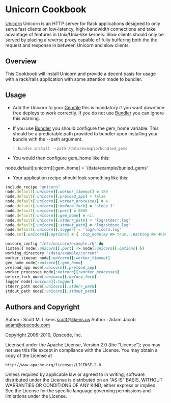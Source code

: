 Unicorn Cookbook
=========

[Unicorn][1] Unicorn is an HTTP server for Rack applications designed to only serve fast clients on low-latency, high-bandwidth connections and take advantage of features in Unix/Unix-like kernels. Slow clients should only be served by placing a reverse proxy capable of fully buffering both the the request and response in between Unicorn and slow clients.

Overview
--------

This Cookbook will install Unicorn and provide a decent basis for usage with a rack/rails application with some attention made to bundler.

Usage
--------

* Add the Unicorn to your [Gemfile][2] this is mandatory if you want downtime free deploys to work correctly.  If you do not use [Bundler][3] you can ignore this warning.

* If you use [Bundler][3] you should configure the gem_home variable.  This should be a predictable path provided to bundler upon installing your bundle with the --path argument.
>``bundle install --path /data/example/bundled_gems``
 * You would then configure gem_home like this:

node.default[:unicorn][:gem_home] = '/data/example/bunled_gems'
 
* Your application recipe should look something like this:

```ruby
include_recipe "unicorn"
node.default[:unicorn][:worker_timeout] = 180  
node.default[:unicorn][:preload_app] = false  
node.default[:unicorn][:worker_processes] = 4 
node.default[:unicorn][:before_fork] = 'sleep 1'  
node.default[:unicorn][:port] = 8080
node.default[:unicorn][:gem_home] = nil
node.default[:unicorn][:stderr_path] = 'log/stderr.log'  
node.default[:unicorn][:stdout_path] = 'log/stdout.log'  
node.default[:unicorn][:logger] = 'log/unicorn.log'
node.set[:unicorn][:options] = { :tcp_nodelay => true, :backlog => 4096 }

unicorn_config "/etc/unicorn/example.rb" do
listen({ node[:unicorn][:port] => node[:unicorn][:options] })  
working_directory '/data/example/current'
worker_timeout node[:unicorn][:worker_timeout]  
gem_home node[:unicorn][:gem_home]
preload_app node[:unicorn][:preload_app]
worker_processes node[:unicorn][:worker_processes]  
before_fork node[:unicorn][:before_fork]   
logger node[:unicorn][:logger]
stderr_path node[:unicorn][:stderr_path]  
stdout_path node[:unicorn][:stdout_path] 
```


Authors and Copyright
--------

Author:: Scott M. Likens <scott@likens.us>
Author:: Adam Jacob <adam@opscode.com>

Copyright 2009-2010, Opscode, Inc.

Licensed under the Apache License, Version 2.0 (the "License");
you may not use this file except in compliance with the License.
You may obtain a copy of the License at

    http://www.apache.org/licenses/LICENSE-2.0

Unless required by applicable law or agreed to in writing, software
distributed under the License is distributed on an "AS IS" BASIS,
WITHOUT WARRANTIES OR CONDITIONS OF ANY KIND, either express or implied.
See the License for the specific language governing permissions and
limitations under the License.

[1]: http://unicorn.bogomips.org/
[2]: http://gembundler.com/gemfile.html
[3]: http://gembundler.com/

